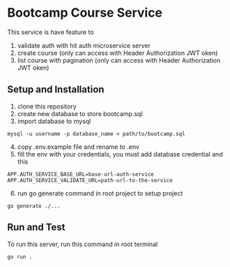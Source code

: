 # Bootcamp Course Service
This service is have feature to 
1. validate auth with hit auth microservice server
2. create course (only can access with Header Authorization JWT oken)
3. list course with pagination (only can access with Header Authorization JWT oken)



## Setup and Installation

1. clone this repository 
2. create new database to store bootcamp.sql
3. import database to mysql 
```
mysql -u username -p database_name < path/to/bootcamp.sql
```
4. copy .env.example file and rename to .env 
5. fill the env with your credentials, you must add database credential and this 
```
APP.AUTH_SERVICE_BASE_URL=base-url-auth-service
APP.AUTH_SERVICE_VALIDATE_URL=path-url-to-the-service
```
6. run go generate command in root project to setup project
```
go generate ./...
```

## Run and Test
To run this server, run this command in root terminal 
```
go run . 
```